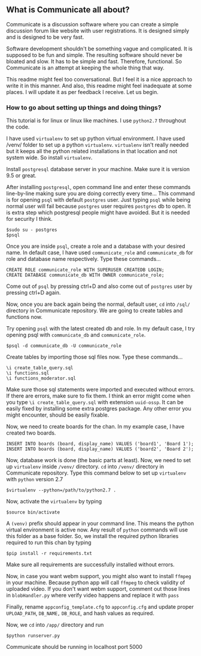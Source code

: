 ## What is Communicate all about?
Communicate is a discussion software where you can create a simple discussion forum like website with user registrations. It is designed simply and is designed to be very fast.

Software development shouldn't be something vague and complicated. It is supposed to be fun and simple. The resulting software should never be bloated and slow. It has to be simple and fast. Therefore, functional. So Communicate is an attempt at keeping the whole thing that way. 

This readme might feel too conversational. But I feel it is a nice approach to write it in this manner. And also, this readme might feel inadequate at some places. I will update it as per feedback I receive. Let us begin.

### How to go about setting up things and doing things?

This tutorial is for linux or linux like machines. I use `python2.7` throughout the code.

I have used `virtualenv` to set up python virtual environment. I have used /venv/ folder to set up a python `virtualenv`. `virtualenv` isn't really needed but it keeps all the python related installations in that location and not system wide. So install `virtualenv`.

Install `postgresql` database server in your machine. Make sure it is version 9.5 or great.

After installing `postgresql`, open command line and enter these commands line-by-line making sure you are doing correctly every time...
This command is for opening `psql` with default `postgres` user. Just typing `psql` while being normal user will fail because `postgres` user requires `postgres` db to open. It is extra step which postgresql people might have avoided. But it is needed for security I think.
```
$sudo su - postgres
$psql
```

Once you are inside `psql`, create a role and a database with your desired name. In default case, I have used `communicate_role` and `communicate_db` for role and database name respectively. Type these commands...

```
CREATE ROLE communicate_role WITH SUPERUSER CREATEDB LOGIN;
CREATE DATABASE communicate_db WITH OWNER communicate_role;
```

Come out of `psql` by pressing ctrl+D and also come out of `postgres` user by pressing ctrl+D again. 

Now, once you are back again being the normal, default user, `cd` into `/sql/` directory in Communicate repository. We are going to create tables and functions now.

Try opening `psql` with the latest created db and role. In my default case, I try opening psql with `communicate_db` and `communicate_role`. 

```
$psql -d communicate_db -U communicate_role
```

Create tables by importing those sql files now. Type these commands...

```
\i create_table_query.sql
\i functions.sql
\i functions_moderator.sql
```

Make sure those sql statements were imported and executed without errors. If there are errors, make sure to fix them. I think an error might come when you type `\i create_table_query.sql` with extension `uuid-ossp`. It can be easily fixed by installing some extra postgres package. Any other error you might encounter, should be easily fixable.

Now, we need to create boards for the chan. In my example case, I have created two boards.

```
INSERT INTO boards (board, display_name) VALUES ('board1', 'Board 1');
INSERT INTO boards (board, display_name) VALUES ('board2', 'Board 2');
```

Now, database work is done (the basic parts at least). Now, we need to set up `virtualenv` inside `/venv/` directory. 
`cd` into `/venv/` directory in Communicate repository. 
Type this command below to set up `virtualenv` with `python` version 2.7
```
$virtualenv --python=/path/to/python2.7 .
```
Now, activate the `virtualenv` by typing
```
$source bin/activate
```
A `(venv)` prefix should appear in your command line. This means the python virtual environment is active now. Any result of `python` commands will use this folder as a base folder. So, we install the required python libraries required to run this chan by typing
```
$pip install -r requirements.txt
```
Make sure all requirements are successfully installed without errors.

Now, in case you want webm support, you might also want to install `ffmpeg` in your machine. Because python app will call `ffmpeg` to check validity of uploaded video. If you don't want webm support, comment out those lines in `blobHandler.py` where verify video happens and replace it with `pass`

Finally, rename `appconfig_template.cfg` to `appconfig.cfg` and update proper `UPLOAD_PATH`, `DB_NAME,` `DB_ROLE`, and hash values as required.

Now, we `cd` into `/app/` directory and run
```
$python runserver.py
```
Communicate should be running in localhost port 5000